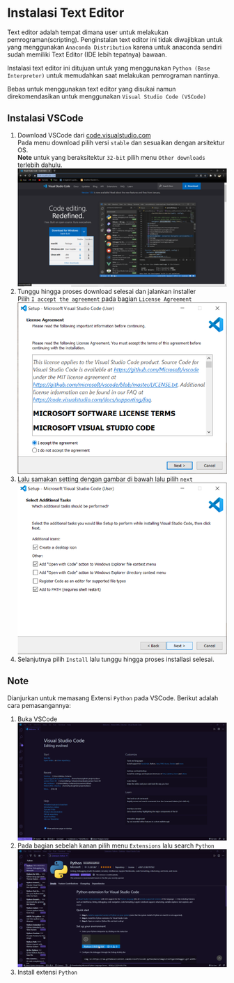 # Instalasi Text Editor

Text editor adalah tempat dimana user untuk melakukan pemrograman(scripting). Penginstalan text editor ini tidak diwajibkan untuk yang menggunakan `Anaconda Distribution` karena untuk anaconda sendiri sudah memiliki Text Editor (IDE lebih tepatnya) bawaan.

Instalasi text editor ini ditujuan untuk yang menggunakan `Python (Base Interpreter)` untuk memudahkan saat melakukan pemrograman nantinya.

Bebas untuk menggunakan text editor yang disukai namun direkomendasikan untuk menggunakan `Visual Studio Code (VSCode)`

## Instalasi VSCode

1. Download VSCode dari [code.visualstudio.com](https://code.visualstudio.com/)<br>
   Pada menu download pilih versi `stable` dan sesuaikan dengan arsitektur OS.<br>
   **Note** untuk yang beraksitektur `32-bit` pilih menu `Other downloads` terlebih dahulu.<br>
   ![vscode website](img/VSCode-website.png)
2. Tunggu hingga proses download selesai dan jalankan installer<br>
   Pilih `I accept the agreement` pada bagian `License Agreement`<br>
   ![installer](img/vscode-installer.png)
3. Lalu samakan setting dengan gambar di bawah lalu pilih `next`<br>
   ![path](img/vscode-path-installer.png)
4. Selanjutnya pilih `Install` lalu tunggu hingga proses installasi selesai.


## Note

Dianjurkan untuk memasang Extensi `Python` pada VSCode. Berikut adalah cara pemasangannya:

1. Buka VSCode<br>
   ![vscode](img/vscode.png)
2. Pada bagian sebelah kanan pilih menu `Extensions` lalu search `Python` <br>
   ![vscode-python](img/vscode-python.png)
3. Install extensi `Python`